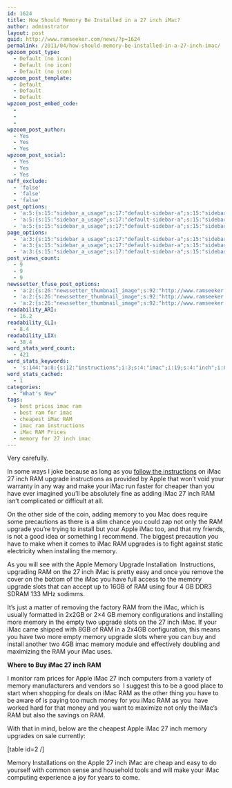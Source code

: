 ```yaml
---
id: 1624
title: How Should Memory Be Installed in a 27 inch iMac?
author: adminstrator
layout: post
guid: http://www.ramseeker.com/news/?p=1624
permalink: /2011/04/how-should-memory-be-installed-in-a-27-inch-imac/
wpzoom_post_type:
  - Default (no icon)
  - Default (no icon)
  - Default (no icon)
wpzoom_post_template:
  - Default
  - Default
  - Default
wpzoom_post_embed_code:
  - 
  - 
  - 
wpzoom_post_author:
  - Yes
  - Yes
  - Yes
wpzoom_post_social:
  - Yes
  - Yes
  - Yes
naff_exclude:
  - 'false'
  - 'false'
  - 'false'
post_options:
  - 'a:5:{s:15:"sidebar_a_usage";s:17:"default-sidebar-a";s:15:"sidebar_b_usage";s:17:"default-sidebar-b";s:9:"hwa_usage";s:17:"default-headerbar";s:8:"ad_above";s:0:"";s:8:"ad_below";s:0:"";}'
  - 'a:5:{s:15:"sidebar_a_usage";s:17:"default-sidebar-a";s:15:"sidebar_b_usage";s:17:"default-sidebar-b";s:9:"hwa_usage";s:17:"default-headerbar";s:8:"ad_above";s:0:"";s:8:"ad_below";s:0:"";}'
  - 'a:5:{s:15:"sidebar_a_usage";s:17:"default-sidebar-a";s:15:"sidebar_b_usage";s:17:"default-sidebar-b";s:9:"hwa_usage";s:17:"default-headerbar";s:8:"ad_above";s:0:"";s:8:"ad_below";s:0:"";}'
page_options:
  - 'a:3:{s:15:"sidebar_a_usage";s:17:"default-sidebar-a";s:15:"sidebar_b_usage";s:17:"default-sidebar-b";s:9:"hwa_usage";s:17:"default-headerbar";}'
  - 'a:3:{s:15:"sidebar_a_usage";s:17:"default-sidebar-a";s:15:"sidebar_b_usage";s:17:"default-sidebar-b";s:9:"hwa_usage";s:17:"default-headerbar";}'
  - 'a:3:{s:15:"sidebar_a_usage";s:17:"default-sidebar-a";s:15:"sidebar_b_usage";s:17:"default-sidebar-b";s:9:"hwa_usage";s:17:"default-headerbar";}'
post_views_count:
  - 9
  - 9
  - 9
newssetter_tfuse_post_options:
  - 'a:2:{s:26:"newssetter_thumbnail_image";s:92:"http://www.ramseeker.com/wp-content/uploads/2011/04/Screen-shot-2011-04-01-at-2.52.29-PM.png";s:24:"newssetter_disable_image";s:4:"true";}'
  - 'a:2:{s:26:"newssetter_thumbnail_image";s:92:"http://www.ramseeker.com/wp-content/uploads/2011/04/Screen-shot-2011-04-01-at-2.52.29-PM.png";s:24:"newssetter_disable_image";s:4:"true";}'
  - 'a:2:{s:26:"newssetter_thumbnail_image";s:92:"http://www.ramseeker.com/wp-content/uploads/2011/04/Screen-shot-2011-04-01-at-2.52.29-PM.png";s:24:"newssetter_disable_image";s:4:"true";}'
readability_ARI:
  - 16.2
readability_CLI:
  - 8.4
readability_LIX:
  - 38.4
word_stats_word_count:
  - 421
word_stats_keywords:
  - 's:144:"a:8:{s:12:"instructions";i:3;s:4:"imac";i:19;s:4:"inch";i:8;s:7:"upgrade";i:6;s:5:"apple";i:6;s:4:"make";i:3;s:6:"memory";i:11;s:5:"slots";i:3;}";'
word_stats_cached:
  - 1
categories:
  - "What's New"
tags:
  - best prices imac ram
  - best ram for imac
  - cheapest iMac RAM
  - imac ram instructions
  - iMac RAM Prices
  - memory for 27 inch imac
---
```

<div style="float: right; margin-right: 5px;">
</div>

<div style="float: right; margin-right: 5px;">
</div>

<div style="float: right; margin-right: 5px;">
</div>

Very carefully.

In some ways I joke because as long as you [follow the instructions][1] on iMac 27 inch RAM upgrade instructions as provided by Apple that won&#8217;t void your warranty in any way and make your iMac run faster for cheaper than you have ever imagined you&#8217;ll be absolutely fine as adding iMac 27 inch RAM isn&#8217;t complicated or difficult at all.

On the other side of the coin, adding memory to you Mac does require some precautions as there is a slim chance you could zap not only the RAM upgrade you&#8217;re trying to install but your Apple iMac too, and that my friends, is not a good idea or something I recommend. The biggest precaution you have to make when it comes to iMac RAM upgrades is to fight against static electricity when installing the memory.

As you will see with the Apple Memory Upgrade Installation  Instructions, upgrading RAM on the 27 inch iMac is pretty easy and once you remove the cover on the bottom of the iMac you have full access to the memory upgrade slots that can accept up to 16GB of RAM using four 4 GB DDR3 SDRAM 133 MHz sodimms.

It&#8217;s just a matter of removing the factory RAM from the iMac, which is usually formatted in 2x2GB or 2&#215;4 GB memory configurations and installing more memory in the empty two upgrade slots on the 27 inch iMac. If your iMac came shipped with 8GB of RAM in a 2x4GB configuration, this means you have two more empty memory upgrade slots where you can buy and install another two 4GB imac memory module and effectively doubling and maximizing the RAM your iMac uses.

**Where to Buy iMac 27 inch RAM**

I monitor ram prices for Apple iMac 27 inch computers from a variety of memory manufacturers and vendors so  I suggest this to be a good place to start when shopping for deals on iMac RAM as the other thing you have to be aware of is paying too much money for you iMac RAM as you  have worked hard for that money and you want to maximize not only the iMac&#8217;s RAM but also the savings on RAM.

With that in mind, below are the cheapest Apple iMac 27 inch memory upgrades on sale currently:

[table id=2 /]

Memory Installations on the Apple 27 inch iMac are cheap and easy to do yourself with common sense and household tools and will make your iMac computing experience a joy for years to come.

 [1]: http://support.apple.com/kb/HT3918